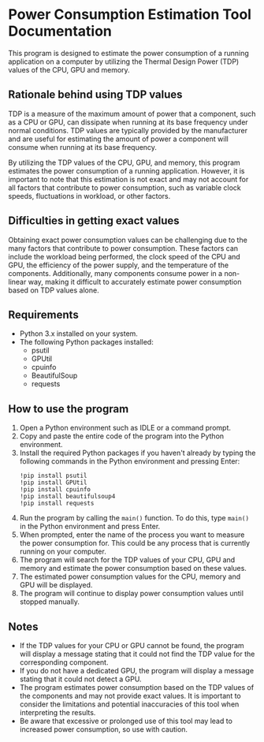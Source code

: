 # Power Consumption Estimation Tool Documentation

This program is designed to estimate the power consumption of a running application on a computer by utilizing the Thermal Design Power (TDP) values of the CPU, GPU and memory.

## Rationale behind using TDP values

TDP is a measure of the maximum amount of power that a component, such as a CPU or GPU, can dissipate when running at its base frequency under normal conditions. TDP values are typically provided by the manufacturer and are useful for estimating the amount of power a component will consume when running at its base frequency. 

By utilizing the TDP values of the CPU, GPU, and memory, this program estimates the power consumption of a running application. However, it is important to note that this estimation is not exact and may not account for all factors that contribute to power consumption, such as variable clock speeds, fluctuations in workload, or other factors.

## Difficulties in getting exact values

Obtaining exact power consumption values can be challenging due to the many factors that contribute to power consumption. These factors can include the workload being performed, the clock speed of the CPU and GPU, the efficiency of the power supply, and the temperature of the components. Additionally, many components consume power in a non-linear way, making it difficult to accurately estimate power consumption based on TDP values alone.

## Requirements
- Python 3.x installed on your system.
- The following Python packages installed:
    - psutil
    - GPUtil
    - cpuinfo
    - BeautifulSoup
    - requests

## How to use the program

1. Open a Python environment such as IDLE or a command prompt.
2. Copy and paste the entire code of the program into the Python environment.
3. Install the required Python packages if you haven't already by typing the following commands in the Python environment and pressing Enter:
    ```
    !pip install psutil
    !pip install GPUtil
    !pip install cpuinfo
    !pip install beautifulsoup4
    !pip install requests
    ```
4. Run the program by calling the `main()` function. To do this, type `main()` in the Python environment and press Enter.
5. When prompted, enter the name of the process you want to measure the power consumption for. This could be any process that is currently running on your computer.
6. The program will search for the TDP values of your CPU, GPU and memory and estimate the power consumption based on these values.
7. The estimated power consumption values for the CPU, memory and GPU will be displayed.
8. The program will continue to display power consumption values until stopped manually.

## Notes
- If the TDP values for your CPU or GPU cannot be found, the program will display a message stating that it could not find the TDP value for the corresponding component.
- If you do not have a dedicated GPU, the program will display a message stating that it could not detect a GPU.
- The program estimates power consumption based on the TDP values of the components and may not provide exact values. It is important to consider the limitations and potential inaccuracies of this tool when interpreting the results.
- Be aware that excessive or prolonged use of this tool may lead to increased power consumption, so use with caution.
